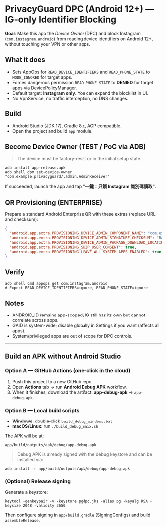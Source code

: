 
# PrivacyGuard DPC (Android 12+) — IG-only Identifier Blocking

**Goal**: Make this app the *Device Owner* (DPC) and block Instagram (`com.instagram.android`) from reading device identifiers on Android 12+, without touching your VPN or other apps.

## What it does
- Sets AppOps for `READ_DEVICE_IDENTIFIERS` and `READ_PHONE_STATE` to `MODE_IGNORED` for target apps.
- Forces dangerous permission `READ_PHONE_STATE` to **DENIED** for target apps via DevicePolicyManager.
- Default target: **Instagram only**. You can expand the blocklist in UI.
- No VpnService, no traffic interception, no DNS changes.

## Build
- Android Studio (JDK 17), Gradle 8.x, AGP compatible.
- Open the project and build `app` module.

## Become Device Owner (TEST / PoC via ADB)
> The device must be factory-reset or in the initial setup state.

```
adb install app-release.apk
adb shell dpm set-device-owner "com.example.privacyguard/.admin.AdminReceiver"
```

If succeeded, launch the app and tap **"一鍵：只鎖 Instagram 識別碼讀取"**.

## QR Provisioning (ENTERPRISE)
Prepare a standard Android Enterprise QR with these extras (replace URL and checksum):

```json
{
  "android.app.extra.PROVISIONING_DEVICE_ADMIN_COMPONENT_NAME": "com.example.privacyguard/.admin.AdminReceiver",
  "android.app.extra.PROVISIONING_DEVICE_ADMIN_SIGNATURE_CHECKSUM": "BASE64_APK_CERT_SHA256",
  "android.app.extra.PROVISIONING_DEVICE_ADMIN_PACKAGE_DOWNLOAD_LOCATION": "https://yourdomain.com/apks/privacyguarddpc.apk",
  "android.app.extra.PROVISIONING_SKIP_USER_CONSENT": true,
  "android.app.extra.PROVISIONING_LEAVE_ALL_SYSTEM_APPS_ENABLED": true
}
```

## Verify
```
adb shell cmd appops get com.instagram.android
# Expect READ_DEVICE_IDENTIFIERS=ignore, READ_PHONE_STATE=ignore
```

## Notes
- ANDROID_ID remains app-scoped; IG still has its own but cannot correlate across apps.
- GAID is system-wide; disable globally in Settings if you want (affects all apps).
- System/privileged apps are out of scope for DPC controls.


---

## Build an APK without Android Studio

### Option A — GitHub Actions (one-click in the cloud)
1. Push this project to a new GitHub repo.
2. Open **Actions** tab → run **Android Debug APK** workflow.
3. When it finishes, download the artifact: **app-debug-apk** → `app-debug.apk`.

### Option B — Local build scripts
- **Windows**: double‑click `build_debug_windows.bat`
- **macOS/Linux**: run `./build_debug_unix.sh`

The APK will be at:
```
app/build/outputs/apk/debug/app-debug.apk
```

> Debug APK is already signed with the debug keystore and can be installed via:
```
adb install -r app/build/outputs/apk/debug/app-debug.apk
```

### (Optional) Release signing
Generate a keystore:
```
keytool -genkeypair -v -keystore pgdpc.jks -alias pg -keyalg RSA -keysize 2048 -validity 3650
```
Then configure signing in `app/build.gradle` (SigningConfigs) and build `assembleRelease`.
